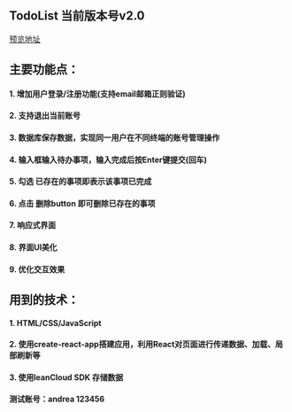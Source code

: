 ## TodoList 当前版本号v2.0

[预览地址](https://andreaxiang.github.io/Todolist-react-v2.0/build/index.html)

## 主要功能点：
#### 1. 增加用户登录/注册功能(支持email邮箱正则验证)
#### 2. 支持退出当前账号
#### 3. 数据库保存数据，实现同一用户在不同终端的账号管理操作
#### 4. 输入框输入待办事项，输入完成后按Enter键提交(回车)
#### 5. 勾选 已存在的事项即表示该事项已完成
#### 6. 点击 删除button 即可删除已存在的事项
#### 7. 响应式界面
#### 8. 界面UI美化
#### 9. 优化交互效果

## 用到的技术：

#### 1. HTML/CSS/JavaScript
#### 2. 使用create-react-app搭建应用，利用React对页面进行传递数据、加载、局部刷新等
#### 3. 使用leanCloud SDK 存储数据

#### 测试账号：andrea 123456
